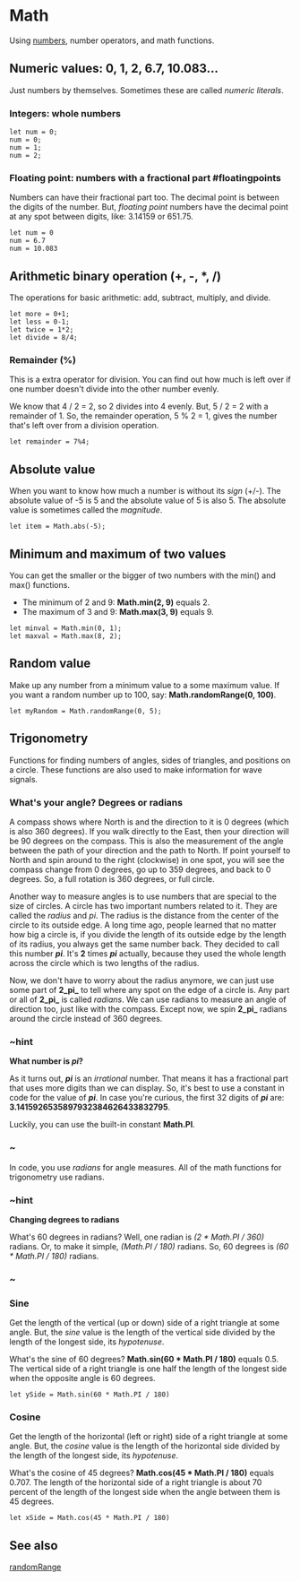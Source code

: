 # Math

Using [numbers](/types/number), number operators, and math functions.

## Numeric values: 0, 1, 2, 6.7, 10.083...

Just numbers by themselves. Sometimes these are called _numeric literals_.

### Integers: whole numbers

```block
let num = 0;
num = 0;
num = 1;
num = 2;
```
### Floating point: numbers with a fractional part #floatingpoints

Numbers can have their fractional part too. The decimal point is between the digits of the number.
But, _floating point_ numbers have the decimal point at any spot between digits, like: 3.14159 or 651.75.

```block
let num = 0
num = 6.7
num = 10.083
```

## Arithmetic binary operation (+, -, \*, /)

The operations for basic arithmetic: add, subtract, multiply, and divide.

```block
let more = 0+1;
let less = 0-1;
let twice = 1*2;
let divide = 8/4;
```

### Remainder (%)
This is a extra operator for division. You can find out how much is left over if one number doesn't
divide into the other number evenly.

We know that 4 / 2 = 2, so 2 divides into 4 evenly. But, 5 / 2 = 2 with a remainder of 1. So, the
remainder operation, 5 % 2 = 1, gives the number that's left over from a division operation.

```block
let remainder = 7%4;
```

## Absolute value

When you want to know how much a number is without its _sign_ (+/-). The absolute value of -5 is 5 and the absolute value of 5 is also 5. The absolute value is sometimes called the _magnitude_.

```block
let item = Math.abs(-5);
```

## Minimum and maximum of two values

You can get the smaller or the bigger of two numbers with the min() and max() functions.

* The minimum of 2 and 9: **Math.min(2, 9)** equals 2.
* The maximum of 3 and 9: **Math.max(3, 9)** equals 9.

```block
let minval = Math.min(0, 1);
let maxval = Math.max(8, 2);
```

## Random value

Make up any number from a minimum value to a some maximum value. If you want a random number up to
100, say: **Math.randomRange(0, 100)**.

```block
let myRandom = Math.randomRange(0, 5);
```

## Trigonometry
Functions for finding numbers of angles, sides of triangles, and positions on a circle. These
functions are also used to make information for wave signals.

### What's your angle? Degrees or radians

A compass shows where North is and the direction to it is 0 degrees (which is also 360 degrees). If you walk directly to the East, then your direction will be 90 degrees on the compass. This is
also the measurement of the angle between the path of your direction and the path to North. If point
yourself to North and spin around to the right (clockwise) in one spot, you will see the compass change from 0 degrees, go up to 359 degrees, and back to 0 degrees. So, a full rotation is 360 degrees, or full
circle.

Another way to measure angles is to use numbers that are special to the size of circles. A circle has two important numbers related to it. They are called the _radius_ and _pi_. The radius is the distance from the center of the circle to its outside edge. A long time ago, people learned that no matter how big
a circle is, if you divide the length of its outside edge by the length of its radius, you always get the same number back. They decided to call this number **_pi_**. It's **2** times **_pi_** actually, because they used the whole length across the circle which is two lengths of the radius.

Now, we don't have to worry about the radius anymore, we can just use some part of **2_pi_** to tell where any spot on the edge of a circle is. Any part or all of **2_pi_** is called _radians_. We can use radians to measure an angle of direction too, just like with the compass. Except now, we spin **2_pi_** radians around the circle instead of 360 degrees.

### ~hint
**What number is _pi_?**

As it turns out, **_pi_** is an _irrational_ number. That means it has a fractional part that uses more digits than we can display. So, it's best to use a constant in code for the value of **_pi_**. In case you're curious, the first 32 digits of **_pi_** are: **3.1415926535897932384626433832795**.

 Luckily, you can use the built-in constant **Math.PI**.
### ~

In code, you use _radians_ for angle measures. All of the math functions for trigonometry use radians.

### ~hint
**Changing degrees to radians**

What's 60 degrees in radians? Well, one radian is _(2 \* Math.PI / 360)_ radians. Or, to make it
simple, _(Math.PI / 180)_ radians. So, 60 degrees is _(60 \* Math.PI / 180)_ radians.
### ~

### Sine

Get the length of the vertical (up or down) side of a right triangle at some angle. But, the
_sine_ value is the length of the vertical side divided by the length of the longest side,
its _hypotenuse_.

What's the sine of 60 degrees? **Math.sin(60 \* Math.PI / 180)** equals 0.5. The vertical side of a right triangle
is one half the length of the longest side when the opposite angle is 60 degrees.

```typescript-ignore
let ySide = Math.sin(60 * Math.PI / 180)
```

### Cosine

Get the length of the horizontal (left or right) side of a right triangle at some angle. But, the
_cosine_ value is the length of the horizontal side divided by the length of the longest side,
its _hypotenuse_.

What's the cosine of 45 degrees? **Math.cos(45 \* Math.PI / 180)** equals 0.707. The length of the horizontal side
of a right triangle is about 70 percent of the length of the longest side when the angle between them
is 45 degrees.

```typescript-ignore
let xSide = Math.cos(45 * Math.PI / 180)
```

## See also

[randomRange](/reference/math/random-range)